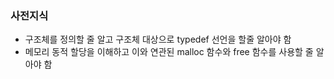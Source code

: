 ### 사전지식
- 구조체를 정의할 줄 알고 구조체 대상으로 typedef 선언을 할줄 알아야 함
- 메모리 동적 할당을 이해하고 이와 연관된 malloc 함수와 free 함수를 사용할 줄 알아야 함 